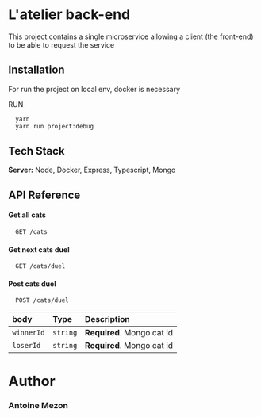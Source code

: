 
# L'atelier back-end

This project contains a single microservice allowing a client (the front-end) to be able to request the service 

## Installation

For run the project on local env, docker is necessary 

RUN
```bash
  yarn 
  yarn run project:debug
```

## Tech Stack

**Server:** Node, Docker, Express, Typescript, Mongo


## API Reference

#### Get all cats

```https
  GET /cats
```

#### Get next cats duel

```https
  GET /cats/duel
```

#### Post cats duel

```https
  POST /cats/duel
```

| body | Type     | Description                       |
| :-------- | :------- | :-------------------------------- |
| `winnerId`      | `string` | **Required**. Mongo cat id |
| `loserId`      | `string` | **Required**.  Mongo cat id |

# Author

### Antoine Mezon
